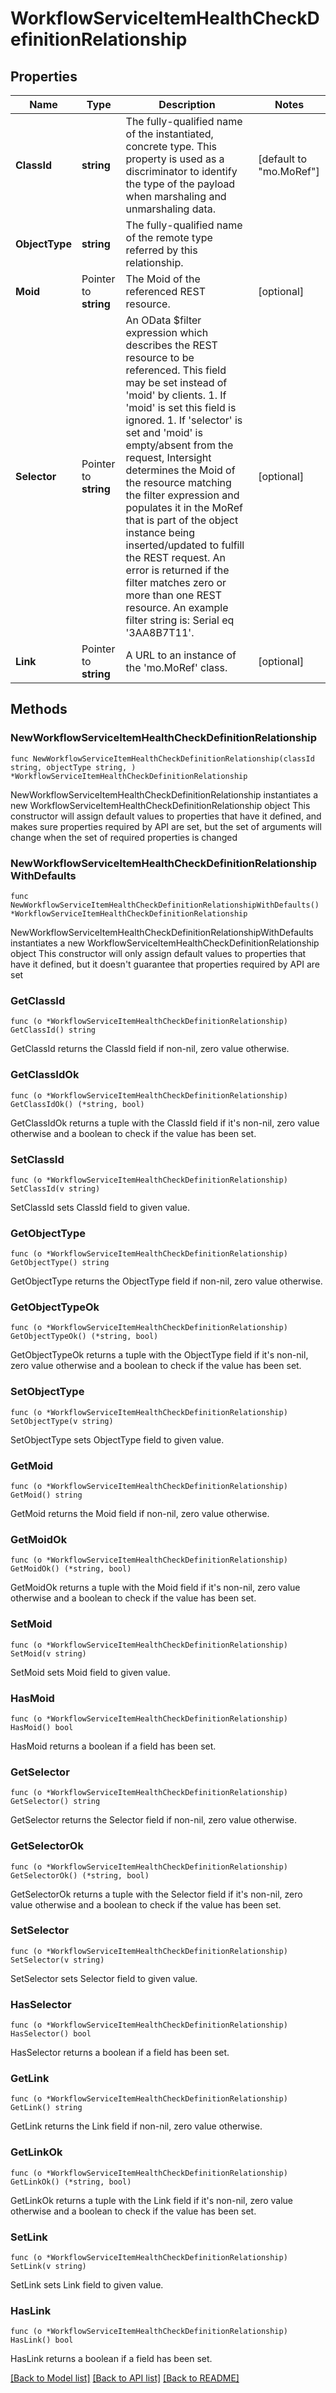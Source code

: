# WorkflowServiceItemHealthCheckDefinitionRelationship

## Properties

Name | Type | Description | Notes
------------ | ------------- | ------------- | -------------
**ClassId** | **string** | The fully-qualified name of the instantiated, concrete type. This property is used as a discriminator to identify the type of the payload when marshaling and unmarshaling data. | [default to "mo.MoRef"]
**ObjectType** | **string** | The fully-qualified name of the remote type referred by this relationship. | 
**Moid** | Pointer to **string** | The Moid of the referenced REST resource. | [optional] 
**Selector** | Pointer to **string** | An OData $filter expression which describes the REST resource to be referenced. This field may be set instead of &#39;moid&#39; by clients. 1. If &#39;moid&#39; is set this field is ignored. 1. If &#39;selector&#39; is set and &#39;moid&#39; is empty/absent from the request, Intersight determines the Moid of the resource matching the filter expression and populates it in the MoRef that is part of the object instance being inserted/updated to fulfill the REST request. An error is returned if the filter matches zero or more than one REST resource. An example filter string is: Serial eq &#39;3AA8B7T11&#39;. | [optional] 
**Link** | Pointer to **string** | A URL to an instance of the &#39;mo.MoRef&#39; class. | [optional] 

## Methods

### NewWorkflowServiceItemHealthCheckDefinitionRelationship

`func NewWorkflowServiceItemHealthCheckDefinitionRelationship(classId string, objectType string, ) *WorkflowServiceItemHealthCheckDefinitionRelationship`

NewWorkflowServiceItemHealthCheckDefinitionRelationship instantiates a new WorkflowServiceItemHealthCheckDefinitionRelationship object
This constructor will assign default values to properties that have it defined,
and makes sure properties required by API are set, but the set of arguments
will change when the set of required properties is changed

### NewWorkflowServiceItemHealthCheckDefinitionRelationshipWithDefaults

`func NewWorkflowServiceItemHealthCheckDefinitionRelationshipWithDefaults() *WorkflowServiceItemHealthCheckDefinitionRelationship`

NewWorkflowServiceItemHealthCheckDefinitionRelationshipWithDefaults instantiates a new WorkflowServiceItemHealthCheckDefinitionRelationship object
This constructor will only assign default values to properties that have it defined,
but it doesn't guarantee that properties required by API are set

### GetClassId

`func (o *WorkflowServiceItemHealthCheckDefinitionRelationship) GetClassId() string`

GetClassId returns the ClassId field if non-nil, zero value otherwise.

### GetClassIdOk

`func (o *WorkflowServiceItemHealthCheckDefinitionRelationship) GetClassIdOk() (*string, bool)`

GetClassIdOk returns a tuple with the ClassId field if it's non-nil, zero value otherwise
and a boolean to check if the value has been set.

### SetClassId

`func (o *WorkflowServiceItemHealthCheckDefinitionRelationship) SetClassId(v string)`

SetClassId sets ClassId field to given value.


### GetObjectType

`func (o *WorkflowServiceItemHealthCheckDefinitionRelationship) GetObjectType() string`

GetObjectType returns the ObjectType field if non-nil, zero value otherwise.

### GetObjectTypeOk

`func (o *WorkflowServiceItemHealthCheckDefinitionRelationship) GetObjectTypeOk() (*string, bool)`

GetObjectTypeOk returns a tuple with the ObjectType field if it's non-nil, zero value otherwise
and a boolean to check if the value has been set.

### SetObjectType

`func (o *WorkflowServiceItemHealthCheckDefinitionRelationship) SetObjectType(v string)`

SetObjectType sets ObjectType field to given value.


### GetMoid

`func (o *WorkflowServiceItemHealthCheckDefinitionRelationship) GetMoid() string`

GetMoid returns the Moid field if non-nil, zero value otherwise.

### GetMoidOk

`func (o *WorkflowServiceItemHealthCheckDefinitionRelationship) GetMoidOk() (*string, bool)`

GetMoidOk returns a tuple with the Moid field if it's non-nil, zero value otherwise
and a boolean to check if the value has been set.

### SetMoid

`func (o *WorkflowServiceItemHealthCheckDefinitionRelationship) SetMoid(v string)`

SetMoid sets Moid field to given value.

### HasMoid

`func (o *WorkflowServiceItemHealthCheckDefinitionRelationship) HasMoid() bool`

HasMoid returns a boolean if a field has been set.

### GetSelector

`func (o *WorkflowServiceItemHealthCheckDefinitionRelationship) GetSelector() string`

GetSelector returns the Selector field if non-nil, zero value otherwise.

### GetSelectorOk

`func (o *WorkflowServiceItemHealthCheckDefinitionRelationship) GetSelectorOk() (*string, bool)`

GetSelectorOk returns a tuple with the Selector field if it's non-nil, zero value otherwise
and a boolean to check if the value has been set.

### SetSelector

`func (o *WorkflowServiceItemHealthCheckDefinitionRelationship) SetSelector(v string)`

SetSelector sets Selector field to given value.

### HasSelector

`func (o *WorkflowServiceItemHealthCheckDefinitionRelationship) HasSelector() bool`

HasSelector returns a boolean if a field has been set.

### GetLink

`func (o *WorkflowServiceItemHealthCheckDefinitionRelationship) GetLink() string`

GetLink returns the Link field if non-nil, zero value otherwise.

### GetLinkOk

`func (o *WorkflowServiceItemHealthCheckDefinitionRelationship) GetLinkOk() (*string, bool)`

GetLinkOk returns a tuple with the Link field if it's non-nil, zero value otherwise
and a boolean to check if the value has been set.

### SetLink

`func (o *WorkflowServiceItemHealthCheckDefinitionRelationship) SetLink(v string)`

SetLink sets Link field to given value.

### HasLink

`func (o *WorkflowServiceItemHealthCheckDefinitionRelationship) HasLink() bool`

HasLink returns a boolean if a field has been set.


[[Back to Model list]](../README.md#documentation-for-models) [[Back to API list]](../README.md#documentation-for-api-endpoints) [[Back to README]](../README.md)


